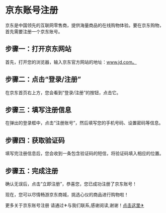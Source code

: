 # 京东账号注册

京东是中国领先的互联网零售商，提供海量商品的在线购物体验。要在京东购物，首先需要注册一个京东账号。

## 步骤一：打开京东网站

首先，打开您的浏览器，输入京东官方网站的地址：www.jd.com。

## 步骤二：点击“登录/注册”

在京东首页右上方，您会看到“登录/注册”的按钮，点击它。

## 步骤三：填写注册信息

在弹出的登录框中，点击“注册账号”，然后填写您的手机号码、设置密码等信息。

## 步骤四：获取验证码

填写完注册信息后，您会收到一条包含验证码的短信，将验证码填入相应的位置。

## 步骤五：完成注册

确认无误后，点击“立即注册”，恭喜您，您已成功注册了京东账号！

现在，您可以尽情畅游京东商城，挑选心仪的商品进行购物啦！

更多关于京东账号注册 请通过✈与我们联系,感谢阅读,谢谢！[点击这里✈](https://t.me/lm999bot)